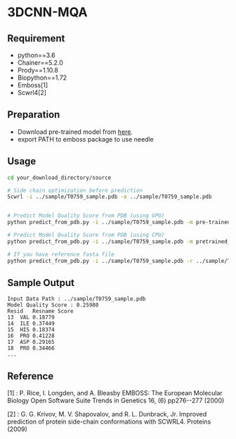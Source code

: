 # 3DCNN-MQA

## Requirement
- python==3.6
- Chainer==5.2.0
- Prody==1.10.8
- Biopython==1.72
- Emboss[1]
- Scwrl4[2]
## Preparation

- Download pre-trained model from [here](http://www.cb.cs.titech.ac.jp/~sato/3dcnn_data/pretrained_model.npz).
- export PATH to emboss package to use needle
## Usage
```bash
cd your_download_directory/source

# Side chain optimization before prediction
Scwrl -i ../sample/T0759_sample.pdb -o ../sample/T0759_sample.pdb


# Predict Model Quality Score from PDB (using GPU)
python predict_from_pdb.py -i ../sample/T0759_sample.pdb -m pre-trained_model_path -g 0

# Predict Model Quality Score from PDB (using CPU)
python predict_from_pdb.py -i ../sample/T0759_sample.pdb -m pretrained_model_path

# If you have reference fasta file
python predict_from_pdb.py -i ../sample/T0759_sample.pdb -r ../sample/T0759.fasta -m pre-trained_model_path -g 0

```
## Sample Output
```text
Input Data Path : ../sample/T0759_sample.pdb
Model Quality Score : 0.25980
Resid	Resname	Score
13	VAL	0.18779
14	ILE	0.37449
15	HIS	0.18374
16	PRO	0.41228
17	ASP	0.29165
18	PRO	0.34466
...
```


## Reference
[1] : P. Rice, I. Longden, and A. Bleasby EMBOSS: The European Molecular Biology Open Software Suite  Trends in Genetics 16, (6) pp276--277 (2000)

[2] : G. G. Krivov, M. V. Shapovalov, and R. L. Dunbrack, Jr. Improved prediction of protein side-chain conformations with SCWRL4. Proteins (2009)


